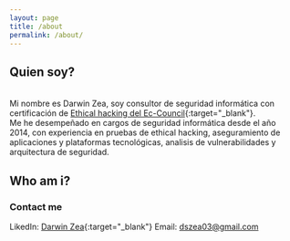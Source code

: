 ```yaml
---
layout: page
title: /about
permalink: /about/
---
```


## Quien soy?
<br />Mi nombre es Darwin Zea, soy consultor de seguridad informática con certificación de [Ethical hacking del Ec-Council](https://www.eccouncil.org/programs/certified-ethical-hacker-ceh-es/){:target="_blank"}.
<br />Me he desempeñado en cargos de seguridad informática desde el año 2014, con experiencia en pruebas de ethical hacking, aseguramiento de aplicaciones y plataformas tecnológicas, analisis de vulnerabilidades y arquitectura de seguridad.

## Who am i?


### Contact me

LikedIn: [Darwin Zea](https://www.linkedin.com/in/darwin-samir-zea-avellaneda-3b9385159){:target="_blank"}
Email: dszea03@gmail.com

